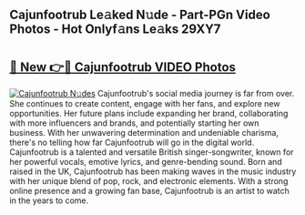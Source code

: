 ## Cajunfootrub Le𝚊ked N𝚞de - Part-PGn Video Photos - Hot Onlyf𝚊ns Le𝚊ks 29XY7

# <h2><a href="http://ab73159.deff.icu/?id=Cajunfootrub">🔗 New 👉🔴 Cajunfootrub VIDEO Photos</a></h2>

[![Cajunfootrub N𝚞des](https://i.imgur.com/rIISA9y.gif)](http://ab73159.deff.icu/?id=Cajunfootrub)
Cajunfootrub's social media journey is far from over. She continues to create content, engage with her fans, and explore new opportunities. Her future plans include expanding her brand, collaborating with more influencers and brands, and potentially starting her own business. With her unwavering determination and undeniable charisma, there's no telling how far Cajunfootrub will go in the digital world. Cajunfootrub is a talented and versatile British singer-songwriter, known for her powerful vocals, emotive lyrics, and genre-bending sound. Born and raised in the UK, Cajunfootrub has been making waves in the music industry with her unique blend of pop, rock, and electronic elements. With a strong online presence and a growing fan base, Cajunfootrub is an artist to watch in the years to come.
